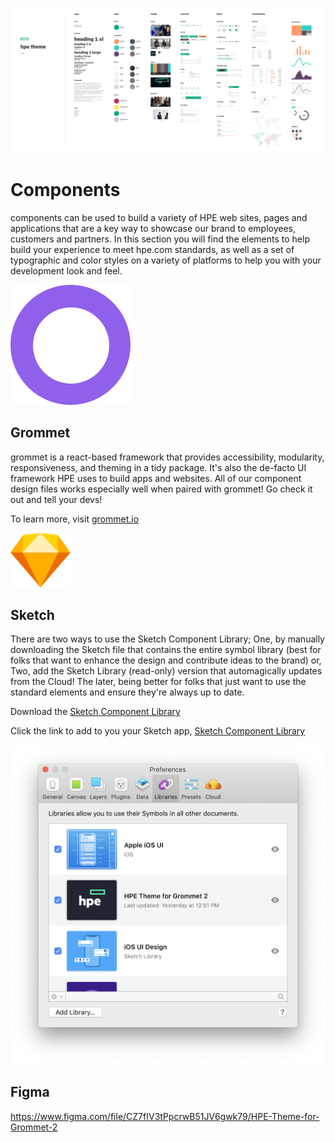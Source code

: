 ![alt text](https://github.com/hpe-design/components/blob/master/Previews/grommet-2-open-theme.png "Components")

# Components

components can be used to build a variety of HPE web sites, pages and applications that are a key way to showcase our brand to employees, customers and partners. In this section you will find the elements to help build your experience to meet hpe.com standards, as well as a set of typographic and color styles on a variety of platforms to help you with your development look and feel.

![alt text](https://github.com/hpe-design/components/blob/master/Previews/grommet.png "Grommet")

## Grommet

grommet is a react-based framework that provides accessibility, modularity, responsiveness, and theming in a tidy package. It's also the de-facto UI framework HPE uses to build apps and websites. All of our component design files works especially well when paired with grommet! Go check it out and tell your devs!

To learn more, visit [grommet.io](https://grommet.io)

![alt text](https://github.com/hpe-design/components/blob/master/Previews/sketch.png "Sketch")  

## Sketch

There are two ways to use the Sketch Component Library; One, by manually downloading the Sketch file that contains the entire symbol library (best for folks that want to enhance the design and contribute ideas to the brand) or, Two, add the Sketch Library (read-only) version that automagically updates from the Cloud! The later, being better for folks that just want to use the standard elements and ensure they're always up to date.

Download the [Sketch Component Library](https://github.com/hpe-design/components/blob/master/grommet-2-hpe-theme.sketch)

Click the link to add to you your Sketch app, [Sketch Component Library](https://sketch.cloud/s/9oJ4D)

![alt text](https://github.com/hpe-design/components/blob/master/Previews/sketch-library.png "Components")


## Figma

https://www.figma.com/file/CZ7fIV3tPpcrwB51JV6gwk79/HPE-Theme-for-Grommet-2
